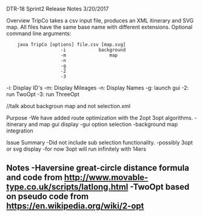 DTR-18 Sprint2 Release Notes		3/20/2017


Overview
TripCo takes a csv input file, produces an XML itinerary and SVG map. All files have the same base name with different extensions.
Optional command line arguments:
	 
		java TripCo [options] file.csv [map.svg] 
						-i			  background	
						-m				  map		
						-n							  
						-g
						-2
						-3
-i: Display ID's
-m: Display Mileages
-n: Display Names
-g: launch gui
-2: run TwoOpt
-3: run ThreeOpt

//talk about backgroun map and not selection.xml


Purpose
-We have added route optimization with the 2opt 3opt algorithms.
-itinerary and map gui display
-gui option selection
-background map integration



Issue Summary
-Did not include sub selection functionality.
-possibly 3opt or svg display
-for now 3opt will run infinitely with 14ers


Notes
-Haversine great-circle distance formula and code from http://www.movable-type.co.uk/scripts/latlong.html
-TwoOpt based on pseudo code from https://en.wikipedia.org/wiki/2-opt
-
